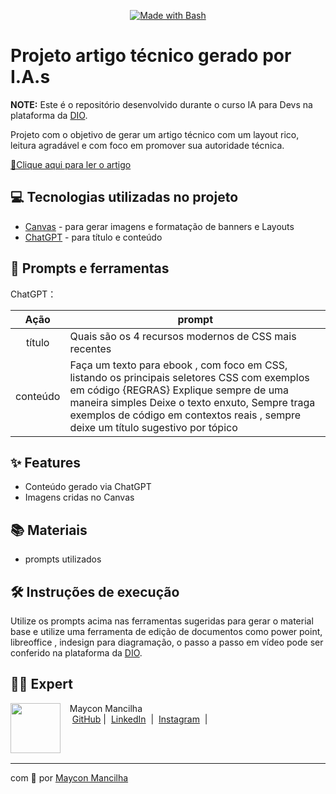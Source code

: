 <p align="center"><a href="https://web.dio.me/articles/5-recursos-de-css-que-voce-precisa-conhecer-em-2024?back=%2Farticles&page=1&order=oldest" title="Go to Bash homepage"><img src="https://img.shields.io/badge/Prompt-Project-blue?logo=gnu-bash&amp;logoColor=white" alt="Made with Bash">
  </a>
</p>

# Projeto artigo técnico gerado por I.A.s

**NOTE:** Este é o repositório desenvolvido durante o curso IA para Devs na plataforma da [DIO](https://dio.me).

Projeto com o objetivo de gerar um artigo técnico com um layout rico, leitura agradável e com foco em promover sua autoridade técnica.

<a href="https://web.dio.me/articles/5-recursos-de-css-que-voce-precisa-conhecer-em-2024?back=%2Farticles&page=1&order=oldest" title="View PDF now"> 📕Clique aqui para ler o artigo</a>

## 💻 Tecnologias utilizadas no projeto

- [Canvas](https://www.canva.com/) - para gerar imagens e formatação de banners e Layouts
- [ChatGPT](https://chat.openai.com/) - para título e conteúdo

## 📄 Prompts e ferramentas

ChatGPT：

|   Ação   | prompt                                                                                                                                                                                                                                                                         |
| :------: | ------------------------------------------------------------------------------------------------------------------------------------------------------------------------------------------------------------------------------------------------------------------------------ |
|  título  | Quais são os 4 recursos modernos de CSS mais recentes                                                                                                                                                                                                    |
| conteúdo | Faça um texto para ebook , com foco em CSS, listando os principais seletores CSS com exemplos em código {REGRAS} Explique sempre de uma maneira simples Deixe o texto enxuto, Sempre traga exemplos de código em contextos reais , sempre deixe um título sugestivo por tópico |

## ✨ Features

- Conteúdo gerado via ChatGPT
- Imagens cridas no Canvas

## 📚 Materiais

- prompts utilizados

## 🛠️ Instruções de execução

Utilize os prompts acima nas ferramentas sugeridas para gerar o material base e utilize uma ferramenta de edição de documentos como power point, libreoffice , indesign para diagramação, o passo a passo em vídeo pode ser conferido na plataforma da [DIO](https://dio.me).

## 👨‍💻 Expert

<p>
    <img 
      align=left 
      margin=10 
      width=80 
      src="https://github.com/mmancilha.png"
    />
    <p>&nbsp&nbsp&nbspMaycon Mancilha<br>
    &nbsp&nbsp&nbsp
    <a href="https://github.com/mmancilha">
    GitHub</a>&nbsp;|&nbsp;
    <a href="https://www.linkedin.com/in/maycon-mancilha/">LinkedIn</a>
&nbsp;|&nbsp;
    <a href="https://www.instagram.com/mayconmancilha">
    Instagram</a>
&nbsp;|&nbsp;</p>
</p>
<br/><br/>
<p>

---

com 💜 por [Maycon Mancilha](https://www.linkedin.com/in/maycon-mancilha/)